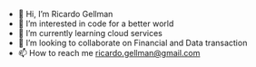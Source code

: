 - 👋 Hi, I’m Ricardo Gellman
- 👀 I’m interested in code for a better world
- 🌱 I’m currently learning cloud services
- 💞️ I’m looking to collaborate on Financial and Data transaction
- 📫 How to reach me ricardo.gellman@gmail.com

<!---
ameagol/ameagol is a ✨ special ✨ repository because its `README.md` (this file) appears on your GitHub profile.
You can click the Preview link to take a look at your changes.
--->
